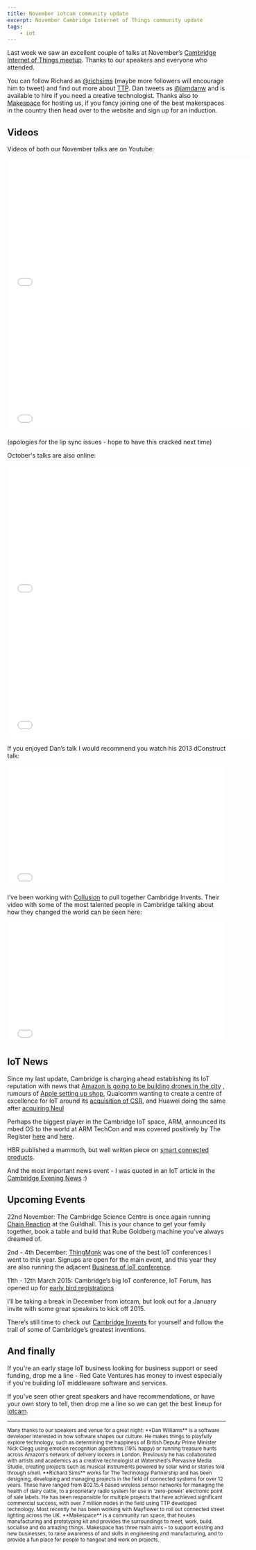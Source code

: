 ```yaml
---
title: November iotcam community update
excerpt: November Cambridge Internet of Things community update
tags:
    - iot
---
```


Last week we saw an excellent couple of talks at November’s [Cambridge
Internet of Things meetup][iotcam]. Thanks to our speakers and everyone who
attended.

You can follow Richard as [@richsims](http://twitter.com/richsims) (maybe more followers will encourage
him to tweet) and find out more about [TTP](http://www.ttp.com/). Dan
tweets as [@iamdanw](http://twitter.com/iamdanw) and is available to hire if you need a creative
technologist. Thanks also to [Makespace][makespace] for hosting us, if you fancy
joining one of the best makerspaces in the country then head over to the
website and sign up for an induction.


Videos
---------

Videos of both our November talks are on Youtube:

<iframe width="560" height="315" src="//www.youtube.com/embed/ilTRYT91RTw?list=UUIE4Zs8H3awq-apA2fgSQ6g" frameborder="0" allowfullscreen></iframe>
<iframe width="560" height="315" src="//www.youtube.com/embed/JifYVGp727c?list=UUIE4Zs8H3awq-apA2fgSQ6g" frameborder="0" allowfullscreen></iframe>

(apologies for the lip sync issues - hope to have this cracked next
time)


October's talks are also online:

<iframe width="560" height="315" src="//www.youtube.com/embed/nh_2hw4U498?list=UUIE4Zs8H3awq-apA2fgSQ6g" frameborder="0" allowfullscreen></iframe>
<iframe width="560" height="315" src="//www.youtube.com/embed/cErEerALUzQ?list=UUIE4Zs8H3awq-apA2fgSQ6g" frameborder="0" allowfullscreen></iframe>

If you enjoyed Dan’s talk I would recommend you watch his 2013
dConstruct talk:

<iframe src="//player.vimeo.com/video/88581513?title=0&byline=0&portrait=0&color=c9ff23" width="500" height="281" frameborder="0" webkitallowfullscreen mozallowfullscreen allowfullscreen></iframe>


I’ve been working with [Collusion](http://www.collusion.org.uk) to pull together Cambridge Invents.
Their video with some of the most talented people in Cambridge talking
about how they changed the world can be seen here:

<iframe src="//player.vimeo.com/video/109430464?title=0&byline=0&portrait=0&color=c9ff23" width="500" height="281" frameborder="0" webkitallowfullscreen mozallowfullscreen allowfullscreen></iframe>


IoT News
--------
Since my last update, Cambridge is charging ahead establishing its IoT
reputation with news that [Amazon is going to be building drones in the city](http://techcrunch.com/2014/11/11/amazon-cambridge-lab/)
, rumours of [Apple setting up shop](http://techcrunch.com/2014/11/10/apple-uk-cambridge/),
Qualcomm wanting to create a centre of excellence for IoT around its [acquisition of CSR](http://www.businessweekly.co.uk/blog/cambridge-today-tony-quested/17666-cambridge-building-iot-supercluster),
and Huawei doing the same after [acquiring Neul](http://www.businessweekly.co.uk/blog/cambridge-today-tony-quested/17666-cambridge-building-iot-supercluster)

Perhaps the biggest player in the Cambridge IoT space, ARM, announced
its mbed OS to the world at ARM TechCon and was covered positively by
The Register [here](http://www.theregister.co.uk/2014/10/06/arms_tentacles_spread_up_and_down_the_stack/) and [here](http://www.theregister.co.uk/2014/10/01/internet_of_things_hold_my_pint_i_got_this_arm_crafts_os_to_rule_them_all/).

HBR published a mammoth, but well written piece on [smart connected
products](https://hbr.org/2014/11/how-smart-connected-products-are-transforming-competition/ar/1).

And the most important news event - I was quoted in an IoT article in
the [Cambridge Evening News](http://www.cambridge-news.co.uk/just-Internet-things/story-23151519-detail/story.html) :)


Upcoming Events
------------------------

22nd November: The Cambridge Science Centre is once again running [Chain
Reaction](http://www.cambridgesciencecentre.org/whats-on/events/chain-reaction2014/)
at the Guildhall. This is your chance to get your family
together, book a table and build that Rube Goldberg machine you've
always dreamed of.

2nd - 4th December: [ThingMonk](http://www.thingmonk.com/) was one of the best IoT conferences I went to this year. 
Signups are open for the main event, and this year
they are also running the adjacent [Business of IoT conference](http://thebusinessofiot.io).

11th - 12th March 2015: Cambridge’s big IoT conference, IoT Forum, has opened up for [early bird
registrations](http://iot.thebln.com)

I’ll be taking a break in December from iotcam, but look out for a
January invite with some great speakers to kick off 2015.

There’s still time to check out [Cambridge Invents](http://www.collusion.org.uk/Cambridge-Invents)
for yourself and follow the trail of some of Cambridge’s greatest inventions.


And finally
--------------

If you're an early stage IoT business looking for business support or
seed funding, drop me a line - Red Gate Ventures has money to invest
especially if you're building IoT middleware software and services.

If you've seen other great speakers and have recommendations, or have
your own story to tell, then drop me a line so we can get the best
lineup for [iotcam][iotcam].

---

<sub>
Many thanks to our speakers and venue for a great night:
</sub>

<sub>
**Dan Williams** is a software developer interested in how software shapes
our culture. He makes things to playfully explore technology, such as
determining the happiness of British Deputy Prime Minister Nick Clegg
using emotion recognition algorithms (19% happy) or running treasure
hunts across Amazon's network of delivery lockers in London.
Previously he has collaborated with artists and academics as a creative
technologist at Watershed's Pervasive Media Studio, creating projects
such as musical instruments powered by solar wind or stories told
through smell.
</sub>

<sub>
**Richard Sims** works for The Technology Partnership and has been
designing, developing and managing projects in the field of connected
systems for over 12 years. These have ranged from 802.15.4 based
wireless sensor networks for managing the health of dairy cattle, to a
proprietary radio system for use in 'zero-power' electronic point of
sale labels. He has been responsible for multiple projects that have
achieved significant commercial success, with over 7 million nodes in
the field using TTP developed technology. Most recently he has been
working with Mayflower to roll out connected street lighting across the
UK.
</sub>

<sub>
**Makespace** is a community run space, that houses manufacturing and
prototyping kit and provides the surroundings to meet, work, build,
socialise and do amazing things. Makespace has three main aims – to
support existing and new businesses, to raise awareness of and skills
in engineering and manufacturing, and to provide a fun place for
people to hangout and work on projects. 
</sub>

[makespace]: http://www.makespace.org/
[iotcam]: http://www.meetup.com/Cambridge-Internet-of-Things/
